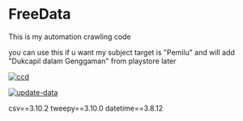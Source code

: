# FreeData
This is my automation crawling code

you can use this if u want
my subject target is "Pemilu" 
and will add "Dukcapil dalam Genggaman" from playstore later

[![ccd](https://github.com/ebola1997/FreeData/actions/workflows/automation.yml/badge.svg?event=status)](https://github.com/ebola1997/FreeData/actions/workflows/automation.yml)


[![update-data](https://github.com/ebola1997/FreeData/actions/workflows/automation.yml/badge.svg)](https://github.com/ebola1997/FreeData/actions/workflows/automation.yml)


csv==3.10.2
tweepy==3.10.0
datetime==3.8.12
